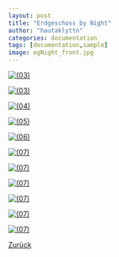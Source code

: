 ```yaml
---
layout: post
title: "Erdgeschoss by Night"
author: "hautaklyttn"
categories: documentation
tags: [documentation,sample]
image: egNight_front.jpg
---
```


<a href="../assets/img/30_09_2020_(1).jpg" data-lightbox="egNi" data-title="">![(03)](../assets/img/30_09_2020_(1).jpg)</a>

<a href="../assets/img/30_09_2020_(2).jpg" data-lightbox="egNi" data-title="">![(03)](../assets/img/30_09_2020_(2).jpg)</a>

<a href="../assets/img/30_09_2020_(3).jpg" data-lightbox="egNi" data-title="">![(04)](../assets/img/30_09_2020_(3).jpg)</a>

<a href="../assets/img/30_09_2020_(4).jpg" data-lightbox="egNi" data-title="">![(05)](../assets/img/30_09_2020_(4).jpg)</a>

<a href="../assets/img/30_09_2020_(5).jpg" data-lightbox="egNi" data-title="">![(06)](../assets/img/30_09_2020_(5).jpg)</a>

<a href="../assets/img/30_09_2020_(6).jpg" data-lightbox="egNi" data-title="">![(07)](../assets/img/30_09_2020_(6).jpg)</a>

<a href="../assets/img/30_09_2020_(7).jpg" data-lightbox="egNi" data-title="">![(07)](../assets/img/30_09_2020_(7).jpg)</a>

<a href="../assets/img/30_09_2020_(8).jpg" data-lightbox="egNi" data-title="">![(07)](../assets/img/30_09_2020_(8).jpg)</a>

<a href="../assets/img/30_09_2020_(9).jpg" data-lightbox="egNi" data-title="">![(07)](../assets/img/30_09_2020_(9).jpg)</a>

<a href="../assets/img/30_09_2020_(10).jpg" data-lightbox="egNi" data-title="">![(07)](../assets/img/30_09_2020_(10).jpg)</a>

<a href="../assets/img/30_09_2020_(11).jpg" data-lightbox="egNi" data-title="">![(07)](../assets/img/30_09_2020_(11).jpg)</a>

[Zurück](/hausblog)  
